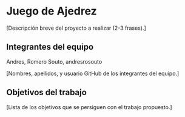 # Juego de Ajedrez

[Descripción breve del proyecto a realizar (2-3 frases).]

## Integrantes del equipo
Andres, Romero Souto, andresrosouto 

[Nombres, apellidos, y usuario GitHub de los integrantes del equipo.]

## Objetivos del trabajo

[Lista de los objetivos que se persiguen con el trabajo propuesto.]

